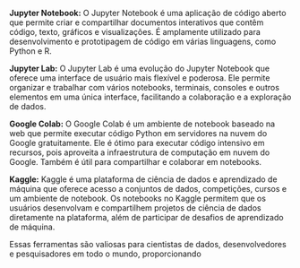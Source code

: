 **Jupyter Notebook:** O Jupyter Notebook é uma aplicação de código aberto que permite criar e compartilhar documentos interativos que contêm código, texto, gráficos e visualizações. É amplamente utilizado para desenvolvimento e prototipagem de código em várias linguagens, como Python e R.

**Jupyter Lab:** O Jupyter Lab é uma evolução do Jupyter Notebook que oferece uma interface de usuário mais flexível e poderosa. Ele permite organizar e trabalhar com vários notebooks, terminais, consoles e outros elementos em uma única interface, facilitando a colaboração e a exploração de dados.

**Google Colab:** O Google Colab é um ambiente de notebook baseado na web que permite executar código Python em servidores na nuvem do Google gratuitamente. Ele é ótimo para executar código intensivo em recursos, pois aproveita a infraestrutura de computação em nuvem do Google. Também é útil para compartilhar e colaborar em notebooks.

**Kaggle:** Kaggle é uma plataforma de ciência de dados e aprendizado de máquina que oferece acesso a conjuntos de dados, competições, cursos e um ambiente de notebook. Os notebooks no Kaggle permitem que os usuários desenvolvam e compartilhem projetos de ciência de dados diretamente na plataforma, além de participar de desafios de aprendizado de máquina.

Essas ferramentas são valiosas para cientistas de dados, desenvolvedores e pesquisadores em todo o mundo, proporcionando 